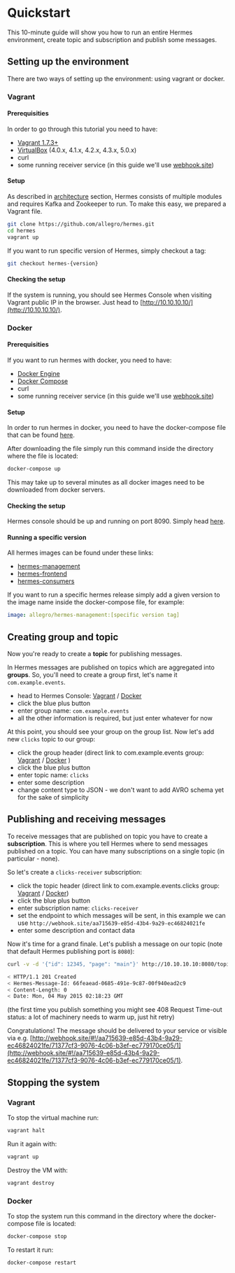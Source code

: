 # Quickstart

This 10-minute guide will show you how to run an entire Hermes environment, create topic and subscription and
publish some messages.

## Setting up the environment
There are two ways of setting up the environment: using vagrant or docker.

### Vagrant

#### Prerequisities

In order to go through this tutorial you need to have:

* [Vagrant 1.7.3+](https://www.vagrantup.com/)
* [VirtualBox](https://www.virtualbox.org/) (4.0.x, 4.1.x, 4.2.x, 4.3.x, 5.0.x)
* curl
* some running receiver service (in this guide we'll use [webhook.site](http://webhook.site))

#### Setup

As described in [architecture](/overview/architecture) section, Hermes consists of multiple modules and requires Kafka
and Zookeeper to run. To make this easy, we prepared a Vagrant file.

```bash
git clone https://github.com/allegro/hermes.git
cd hermes
vagrant up
```

If you want to run specific version of Hermes, simply checkout a tag:

```bash
git checkout hermes-{version}
```

#### Checking the setup

If the system is running, you should see Hermes Console when visiting Vagrant public IP in the browser. Just head to
[http://10.10.10.10/](http://10.10.10.10/).

### Docker

#### Prerequisities

If you want to run hermes with docker, you need to have:

* [Docker Engine](https://docs.docker.com/engine/install/#server)
* [Docker Compose](https://docs.docker.com/compose/install/)
* curl
* some running receiver service (in this guide we'll use [webhook.site](http://webhook.site))

#### Setup

In order to run hermes in docker, you need to have the docker-compose file that can
be found [here](https://github.com/allegro/hermes/blob/master/docker/docker-compose.yml).

After downloading the file simply run this command inside the directory where the file is located:
```bash
docker-compose up
```
This may take up to several minutes as all docker images need to be downloaded from docker servers.

#### Checking the setup

Hermes console should be up and running on port 8090. Simply head [here](http://localhost:8090/).

#### Running a specific version

All hermes images can be found under these links:
* [hermes-management](https://hub.docker.com/repository/docker/allegro/hermes-management/)
* [hermes-frontend](https://hub.docker.com/repository/docker/allegro/hermes-frontend/)
* [hermes-consumers](https://hub.docker.com/repository/docker/allegro/hermes-consumers/)

If you want to run a specific hermes release simply add a given version to the image name inside the docker-compose file, for example:

```yaml
image: allegro/hermes-management:[specific version tag]
```

## Creating group and topic

Now you're ready to create a **topic** for publishing messages.

In Hermes messages are published on topics which are aggregated into **groups**.
So, you'll need to create a group first, let's name it `com.example.events`.

* head to Hermes Console: [Vagrant](http://10.10.10.10/#/groups) / [Docker](http://localhost:8090/#/groups)
* click the blue plus button
* enter group name: `com.example.events`
* all the other information is required, but just enter whatever for now

At this point, you should see your group on the group list. Now let's add new `clicks` topic to our group:

* click the group header (direct link to com.example.events group: [Vagrant](http://10.10.10.10/#/groups/com.example.events) /
 [Docker](http://localhost:8090/#/groups/com.example.events) )
* click the blue plus button
* enter topic name: `clicks`
* enter some description
* change content type to JSON - we don't want to add AVRO schema yet for the sake of simplicity

## Publishing and receiving messages

To receive messages that are published on topic you have to create a **subscription**. This is where you tell Hermes
where to send messages published on a topic. You can have many subscriptions on a single topic (in particular - none).

So let's create a `clicks-receiver` subscription:

* click the topic header (direct link to com.example.events.clicks group: 
[Vagrant](http://10.10.10.10/#/groups/com.example.events/topics/com.example.events.clicks) / [Docker](http://localhost:8090/#/groups/com.example.events/topics/com.example.events.clicks))
* click the blue plus button
* enter subscription name: `clicks-receiver`
* set the endpoint to which messages will be sent, in this example we can use `http://webhook.site/aa715639-e85d-43b4-9a29-ec46824021fe`
* enter some description and contact data

Now it's time for a grand finale. Let's publish a message on our topic (note that default Hermes publishing port is `8080`):

```bash
curl -v -d '{"id": 12345, "page": "main"}' http://10.10.10.10:8080/topics/com.example.events.clicks

< HTTP/1.1 201 Created
< Hermes-Message-Id: 66feaead-0685-491e-9c87-00f940ead2c9
< Content-Length: 0
< Date: Mon, 04 May 2015 02:18:23 GMT
```

(the first time you publish something you might see 408 Request Time-out status: a lot of machinery needs to warm up,
just hit retry)

Congratulations! The message should be delivered to your service or visible via e.g. [http://webhook.site/#!/aa715639-e85d-43b4-9a29-ec46824021fe/71377cf3-9076-4c06-b3ef-ec779170ce05/1](http://webhook.site/#!/aa715639-e85d-43b4-9a29-ec46824021fe/71377cf3-9076-4c06-b3ef-ec779170ce05/1).

## Stopping the system

### Vagrant

To stop the virtual machine run:

```bash
vagrant halt
```

Run it again with:

```bash
vagrant up
```

Destroy the VM with:

```bash
vagrant destroy
```

### Docker

To stop the system run this command in the directory where the docker-compose file is located:

```bash
docker-compose stop
```

To restart it run:

```bash
docker-compose restart
```